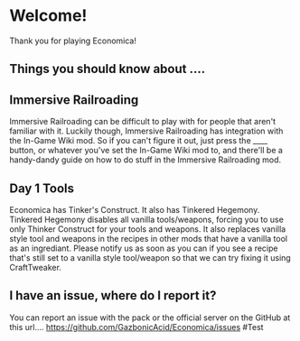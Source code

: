 # Welcome!
Thank you for playing Economica!

## Things you should know about ....

## Immersive Railroading
Immersive Railroading can be difficult to play with for people that aren't familiar with it.
Luckily though, Immersive Railroading has integration with the In-Game Wiki mod.
So if you can't figure it out, just press the ____ button, or whatever you've set the In-Game Wiki mod to, and there'll be a handy-dandy guide on how to do stuff in the Immersive Railroading mod.

## Day 1 Tools
Economica has Tinker's Construct.
It also has Tinkered Hegemony.
Tinkered Hegemony disables all vanilla tools/weapons, forcing you to use only Thinker Construct for your tools and weapons.
It also replaces vanilla style tool and weapons in the recipes in other mods that have a vanilla tool as an ingrediant.
Please notify us as soon as you can if you see a recipe that's still set to a vanilla style tool/weapon so that we can try fixing it using CraftTweaker.


## I have an issue, where do I report it?
You can report an issue with the pack or the official server on the GitHub at this url....
https://github.com/GazbonicAcid/Economica/issues
#Test
